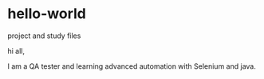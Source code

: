 # hello-world
project and study files

hi all,

I am a QA tester and learning advanced automation with Selenium and java.

